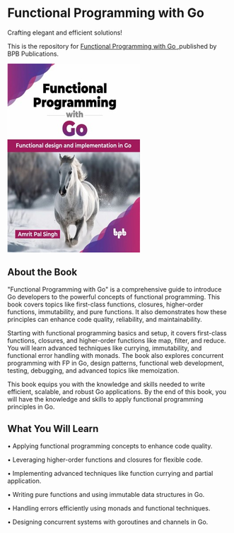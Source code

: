 # Functional Programming with Go

Crafting elegant and efficient solutions!

This is the repository for [Functional Programming with Go
](https://bpbonline.com/products/functional-programming-with-go?variant=43807069372616),published by BPB Publications.

<img src="9789355519870.jpg">

## About the Book
"Functional Programming with Go" is a comprehensive guide to introduce Go developers to the powerful concepts of functional programming. This book covers topics like first-class functions, closures, higher-order functions, immutability, and pure functions. It also demonstrates how these principles can enhance code quality, reliability, and maintainability.

Starting with functional programming basics and setup, it covers first-class functions, closures, and higher-order functions like map, filter, and reduce. You will learn advanced techniques like currying, immutability, and functional error handling with monads. The book also explores concurrent programming with FP in Go, design patterns, functional web development, testing, debugging, and advanced topics like memoization.

This book equips you with the knowledge and skills needed to write efficient, scalable, and robust Go applications. By the end of this book, you will have the knowledge and skills to apply functional programming principles in Go.

## What You Will Learn
• Applying functional programming concepts to enhance code quality.

• Leveraging higher-order functions and closures for flexible code.

• Implementing advanced techniques like function currying and partial application.

• Writing pure functions and using immutable data structures in Go.

• Handling errors efficiently using monads and functional techniques.

• Designing concurrent systems with goroutines and channels in Go.
